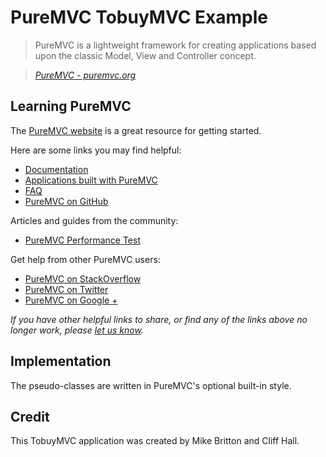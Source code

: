 # PureMVC TobuyMVC Example

> PureMVC is a lightweight framework for creating applications based upon the classic Model, View and Controller concept.

> _[PureMVC - puremvc.org](http://puremvc.org)_


## Learning PureMVC

The [PureMVC website](http://puremvc.org) is a great resource for getting started.

Here are some links you may find helpful:

* [Documentation](http://puremvc.org/content/view/98/189)
* [Applications built with PureMVC](http://puremvc.org/content/blogsection/9/176)
* [FAQ](http://puremvc.org/content/section/3/188)
* [PureMVC on GitHub](https://github.com/puremvc)

Articles and guides from the community:

* [PureMVC Performance Test](http://blog.kaegi.net/puremvc-performance-test-compared-to-using-no-framework)

Get help from other PureMVC users:

* [PureMVC on StackOverflow](http://stackoverflow.com/questions/tagged/puremvc)
* [PureMVC on Twitter](http://twitter.com/puremvc)
* [PureMVC on Google +](https://plus.google.com/+puremvc/posts)

_If you have other helpful links to share, or find any of the links above no longer work, please [let us know](https://github.com/tastejs/tobuymvc/issues)._


## Implementation

The pseudo-classes are written in PureMVC's optional built-in style.


## Credit

This TobuyMVC application was created by Mike Britton and Cliff Hall.
